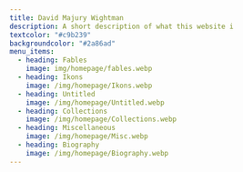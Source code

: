 ```yaml
---
title: David Majury Wightman
description: A short description of what this website i
textcolor: "#c9b239"
backgroundcolor: "#2a86ad"
menu_items:
  - heading: Fables
    image: img/homepage/fables.webp
  - heading: Ikons
    image: /img/homepage/Ikons.webp
  - heading: Untitled
    image: /img/homepage/Untitled.webp
  - heading: Collections
    image: /img/homepage/Collections.webp
  - heading: Miscellaneous
    image: /img/homepage/Misc.webp
  - heading: Biography
    image: /img/homepage/Biography.webp
---
```

